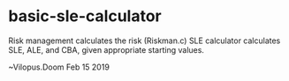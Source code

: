 # basic-sle-calculator
Risk management calculates the risk (Riskman.c)
SLE calculator calculates SLE, ALE, and CBA, given appropriate starting values.

~Vilopus.Doom
Feb 15 2019

